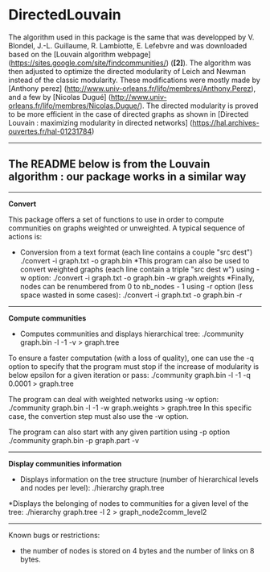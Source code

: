 # DirectedLouvain

The algorithm used in this package is the same that was developped by V. Blondel, J.-L. Guillaume, R. Lambiotte, E. Lefebvre and was downloaded based on the [Louvain algorithm webpage] (https://sites.google.com/site/findcommunities/) (**[2]**).
The algorithm was then adjusted to optimize the directed modularity of Leich and Newman instead of the classic modularity.
These modifications were mostly made by [Anthony perez] (http://www.univ-orleans.fr/lifo/membres/Anthony.Perez), and a few by [Nicolas Dugué] (http://www.univ-orleans.fr/lifo/membres/Nicolas.Dugue/).
The directed modularity is proved to be more efficient in the case of directed graphs as shown in [Directed Louvain : maximizing modularity in directed networks] (https://hal.archives-ouvertes.fr/hal-01231784)

-----------------------------------------------------------------------------
**The README below is from the Louvain algorithm : our package works in a similar way**
-----------------------------------------------------------------------------
-----------------------------------------------------------------------------
**Convert**

This package offers a set of functions to use in order to compute 
communities on graphs weighted or unweighted. A typical sequence of 
actions is:

* Conversion from a text format (each line contains a couple "src dest")
  ./convert -i graph.txt -o graph.bin
*This program can also be used to convert weighted graphs (each line contain
a triple "src dest w") using -w option:
  ./convert -i graph.txt -o graph.bin -w graph.weights
*Finally, nodes can be renumbered from 0 to nb_nodes - 1 using -r option
(less space wasted in some cases):
  ./convert -i graph.txt -o graph.bin -r

-----------------------------------------------------------------------------
**Compute communities**

* Computes communities and displays hierarchical tree:
  ./community graph.bin -l -1 -v > graph.tree

To ensure a faster computation (with a loss of quality), one can use
the -q option to specify that the program must stop if the increase of
modularity is below epsilon for a given iteration or pass:
  ./community graph.bin -l -1 -q 0.0001 > graph.tree

The program can deal with weighted networks using -w option:
  ./community graph.bin -l -1 -w graph.weights > graph.tree
In this specific case, the convertion step must also use the -w option.

The program can also start with any given partition using -p option
  ./community graph.bin -p graph.part -v
  
-----------------------------------------------------------------------------
**Display communities information**

* Displays information on the tree structure (number of hierarchical
levels and nodes per level):
  ./hierarchy graph.tree

*Displays the belonging of nodes to communities for a given level of
the tree:
  ./hierarchy graph.tree -l 2 > graph_node2comm_level2

-----------------------------------------------------------------------------

Known bugs or restrictions:
- the number of nodes is stored on 4 bytes and the number of links on 8 bytes.
